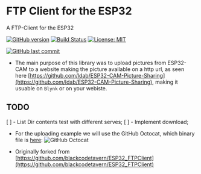 # FTP Client for the ESP32

A FTP-Client for the ESP32

[![GitHub version](https://img.shields.io/github/release/ldab/ESP32_FTPClient.svg)](https://github.com/ldab/ESP32_FTPClient/releases/latest)
[![Build Status](https://travis-ci.org/ldab/ESP32_FTPClient.svg?branch=master)](https://travis-ci.org/ldab/ESP32_FTPClient)
[![License: MIT](https://img.shields.io/badge/License-MIT-green.svg)](https://github.com/ldab/ESP32_FTPClient/blob/master/LICENSE)

[![GitHub last commit](https://img.shields.io/github/last-commit/ldab/ESP32_FTPClient.svg?style=social)](https://github.com/ldab/ESP32_FTPClient)

* The main purpose of this library was to upload pictures from ESP32-CAM to a website making the picture available on a http url, as seen here [https://github.com/ldab/ESP32-CAM-Picture-Sharing](https://github.com/ldab/ESP32-CAM-Picture-Sharing), making it usuable on `Blynk` or on your webiste.

## TODO

[ ] - List Dir contents test with different serves;
[ ] - Implement download;

* For the uploading example we will use the GitHub Octocat, which binary file is [here](./src/octocat.h):
![GitHub Octocat](https://github.githubassets.com/images/modules/logos_page/Octocat.png)

* Originally forked from [https://github.com/blackcodetavern/ESP32_FTPClient](https://github.com/blackcodetavern/ESP32_FTPClient)

